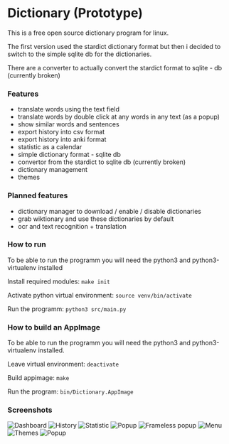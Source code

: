 
# Dictionary (Prototype)

This is a free open source dictionary program for linux. 

The first version used the stardict dictionary format but then i decided to switch to the simple sqlite db for the dictionaries. 

There are a converter to actually convert the stardict format to sqlite - db (currently broken)


### Features
- translate words using the text field
- translate words by double click at any words in any text (as a popup)
- show similar words and sentences
- export history into csv format
- export history into anki format
- statistic as a calendar 
- simple dictionary format - sqlite db
- convertor from the stardict to sqlite db (currently broken)
- dictionary management
- themes

### Planned features
- dictionary manager to download / enable / disable dictionaries
- grab wiktionary and use these dictionaries by default
- ocr and text recognition + translation


### How to run
To be able to run the programm you will need the python3 and python3-virtualenv installed

Install required modules: `make init`

Activate python virtual environment: `source venv/bin/activate`

Run the programm: `python3 src/main.py`

### How to build an AppImage
To be able to run the programm you will need the python3 and python3-virtualenv installed.

Leave virtual environment: `deactivate`

Build appimage: `make`

Run the program: `bin/Dictionary.AppImage`




### Screenshots

![Dashboard](https://github.com/AlexWoroschilow/AOD-Dictionary/raw/master/screenshot/translations.png)
![History](https://github.com/AlexWoroschilow/AOD-Dictionary/raw/master/screenshot/history.png)
![Statistic](https://github.com/AlexWoroschilow/AOD-Dictionary/raw/master/screenshot/statistic.png)
![Popup](https://github.com/AlexWoroschilow/AOD-Dictionary/raw/master/screenshot/popup.framed.png)
![Frameless popup](https://github.com/AlexWoroschilow/AOD-Dictionary/raw/master/screenshot/popup.frameless.png)
![Menu](https://github.com/AlexWoroschilow/AOD-Dictionary/raw/master/screenshot/menu.dictionaries.png)
![Themes](https://github.com/AlexWoroschilow/AOD-Dictionary/raw/master/screenshot/menu.themes.png)
![Popup](https://github.com/AlexWoroschilow/AOD-Dictionary/raw/master/screenshot/popup.gif)

